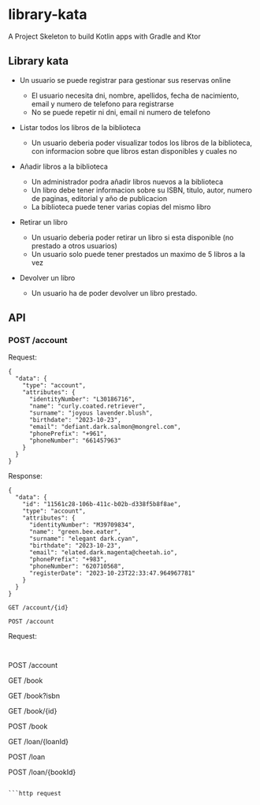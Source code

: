 # library-kata

A Project Skeleton to build Kotlin apps with Gradle and Ktor

## Library kata

- Un usuario se puede registrar para gestionar sus reservas online
    - El usuario necesita dni, nombre, apellidos, fecha de nacimiento, email y numero de telefono para registrarse
    - No se puede repetir ni dni, email ni numero de telefono

- Listar todos los libros de la biblioteca
    - Un usuario deberia poder visualizar todos los libros de la biblioteca, con informacion sobre que libros estan disponibles y cuales no

- Añadir libros a la biblioteca
    - Un administrador podra añadir libros nuevos a la biblioteca
    - Un libro debe tener informacion sobre su ISBN, titulo, autor, numero de paginas, editorial y año de publicacion
    - La biblioteca puede tener varias copias del mismo libro

- Retirar un libro
    - Un usuario deberia poder retirar un libro si esta disponible (no prestado a otros usuarios)
    - Un usuario solo puede tener prestados un maximo de 5 libros a la vez

- Devolver un libro
    - Un usuario ha de poder devolver un libro prestado.


## API


### POST /account
  Request:

    {
      "data": {
        "type": "account",
        "attributes": {
          "identityNumber": "L30186716",
          "name": "curly.coated.retriever",
          "surname": "joyous lavender.blush",
          "birthdate": "2023-10-23",
          "email": "defiant.dark.salmon@mongrel.com",
          "phonePrefix": "+961",
          "phoneNumber": "661457963"
        }
      }
    }

  Response:

    {
      "data": {
        "id": "11561c28-106b-411c-b02b-d338f5b8f8ae",
        "type": "account",
        "attributes": {
          "identityNumber": "M39709834",
          "name": "green.bee.eater",
          "surname": "elegant dark.cyan",
          "birthdate": "2023-10-23",
          "email": "elated.dark.magenta@cheetah.io",
          "phonePrefix": "+983",
          "phoneNumber": "620710568",
          "registerDate": "2023-10-23T22:33:47.964967781"
        }
      }
    }


```http request
GET /account/{id}
```

```http request
POST /account
```
Request:
```http request


```
POST /account

GET /book

GET /book?isbn

GET /book/{id}

POST /book

GET /loan/{loanId}

POST /loan

POST /loan/{bookId}

```

```http request

```